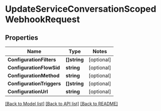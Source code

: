 # UpdateServiceConversationScopedWebhookRequest

## Properties
Name | Type | Notes
------------ | ------------- | -------------
**ConfigurationFilters** | **[]string** | [optional] 
**ConfigurationFlowSid** | **string** | [optional] 
**ConfigurationMethod** | **string** | [optional] 
**ConfigurationTriggers** | **[]string** | [optional] 
**ConfigurationUrl** | **string** | [optional] 

[[Back to Model list]](../README.md#documentation-for-models) [[Back to API list]](../README.md#documentation-for-api-endpoints) [[Back to README]](../README.md)


